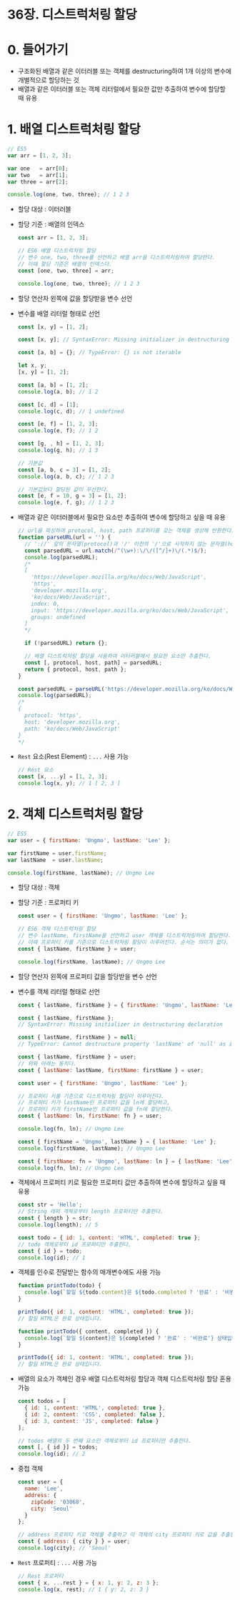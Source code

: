 # 36장. 디스트럭처링 할당

# 0. 들어가기

- 구조화된 배열과 같은 이터러블 또는 객체를 destructuring하여 1개 이상의 변수에 개별적으로 할당하는 것
- 배열과 같은 이터러블 또는 객체 리터럴에서 필요한 값만 추출하여 변수에 할당할 때 유용

# 1. 배열 디스트럭처링 할당

```jsx
// ES5
var arr = [1, 2, 3];

var one   = arr[0];
var two   = arr[1];
var three = arr[2];

console.log(one, two, three); // 1 2 3
```

- 할당 대상 : 이터러블
- 할당 기준 : 배열의 인덱스
    
    ```jsx
    const arr = [1, 2, 3];
    
    // ES6 배열 디스트럭처링 할당
    // 변수 one, two, three를 선언하고 배열 arr을 디스트럭처링하여 할당한다.
    // 이때 할당 기준은 배열의 인덱스다.
    const [one, two, three] = arr;
    
    console.log(one, two, three); // 1 2 3
    ```
    
- 할당 연산자 왼쪽에 값을 할당받을 변수 선언
- 변수를 배열 리터럴 형태로 선언
    
    ```jsx
    const [x, y] = [1, 2];
    ```
    
    ```jsx
    const [x, y]; // SyntaxError: Missing initializer in destructuring declaration
    
    const [a, b] = {}; // TypeError: {} is not iterable
    ```
    
    ```jsx
    let x, y;
    [x, y] = [1, 2];
    ```
    
    ```jsx
    const [a, b] = [1, 2];
    console.log(a, b); // 1 2
    
    const [c, d] = [1];
    console.log(c, d); // 1 undefined
    
    const [e, f] = [1, 2, 3];
    console.log(e, f); // 1 2
    
    const [g, , h] = [1, 2, 3];
    console.log(g, h); // 1 3
    ```
    
    ```jsx
    // 기본값
    const [a, b, c = 3] = [1, 2];
    console.log(a, b, c); // 1 2 3
    
    // 기본값보다 할당된 값이 우선한다.
    const [e, f = 10, g = 3] = [1, 2];
    console.log(e, f, g); // 1 2 3
    ```
    
- 배열과 같은 이터러블에서 필요한 요소만 추출하여 변수에 할당하고 싶을 때 유용
    
    ```jsx
    // url을 파싱하여 protocol, host, path 프로퍼티를 갖는 객체를 생성해 반환한다.
    function parseURL(url = '') {
      // '://' 앞의 문자열(protocol)과 '/' 이전의 '/'으로 시작하지 않는 문자열(host)과 '/' 이후의 문자열(path)을 검색한다.
      const parsedURL = url.match(/^(\w+):\/\/([^/]+)\/(.*)$/);
      console.log(parsedURL);
      /*
      [
        'https://developer.mozilla.org/ko/docs/Web/JavaScript',
        'https',
        'developer.mozilla.org',
        'ko/docs/Web/JavaScript',
        index: 0,
        input: 'https://developer.mozilla.org/ko/docs/Web/JavaScript',
        groups: undefined
      ]
      */
    
      if (!parsedURL) return {};
    
      // 배열 디스트럭처링 할당을 사용하여 이터러블에서 필요한 요소만 추출한다.
      const [, protocol, host, path] = parsedURL;
      return { protocol, host, path };
    }
    
    const parsedURL = parseURL('https://developer.mozilla.org/ko/docs/Web/JavaScript');
    console.log(parsedURL);
    /*
    {
      protocol: 'https',
      host: 'developer.mozilla.org',
      path: 'ko/docs/Web/JavaScript'
    }
    */
    ```
    
- `Rest` 요소(Rest Element) : `...` 사용 가능
    
    ```jsx
    // Rest 요소
    const [x, ...y] = [1, 2, 3];
    console.log(x, y); // 1 [ 2, 3 ]
    ```
    

# 2. 객체 디스트럭처링 할당

```jsx
// ES5
var user = { firstName: 'Ungmo', lastName: 'Lee' };

var firstName = user.firstName;
var lastName  = user.lastName;

console.log(firstName, lastName); // Ungmo Lee
```

- 할당 대상 : 객체
- 할당 기준 : 프로퍼티 키
    
    ```jsx
    const user = { firstName: 'Ungmo', lastName: 'Lee' };
    
    // ES6 객체 디스트럭처링 할당
    // 변수 lastName, firstName을 선언하고 user 객체를 디스트럭처링하여 할당한다.
    // 이때 프로퍼티 키를 기준으로 디스트럭처링 할당이 이루어진다. 순서는 의미가 없다.
    const { lastName, firstName } = user;
    
    console.log(firstName, lastName); // Ungmo Lee
    ```
    
- 할당 연산자 왼쪽에 프로퍼티 값을 할당받을 변수 선언
- 변수를 객체 리터럴 형태로 선언
    
    ```jsx
    const { lastName, firstName } = { firstName: 'Ungmo', lastName: 'Lee' };
    ```
    
    ```jsx
    const { lastName, firstName };
    // SyntaxError: Missing initializer in destructuring declaration
    
    const { lastName, firstName } = null;
    // TypeError: Cannot destructure property 'lastName' of 'null' as it is null.
    ```
    
    ```jsx
    const { lastName, firstName } = user;
    // 위와 아래는 동치다.
    const { lastName: lastName, firstName: firstName } = user;
    ```
    
    ```jsx
    const user = { firstName: 'Ungmo', lastName: 'Lee' };
    
    // 프로퍼티 키를 기준으로 디스트럭처링 할당이 이루어진다.
    // 프로퍼티 키가 lastName인 프로퍼티 값을 ln에 할당하고,
    // 프로퍼티 키가 firstName인 프로퍼티 값을 fn에 할당한다.
    const { lastName: ln, firstName: fn } = user;
    
    console.log(fn, ln); // Ungmo Lee
    ```
    
    ```jsx
    const { firstName = 'Ungmo', lastName } = { lastName: 'Lee' };
    console.log(firstName, lastName); // Ungmo Lee
    
    const { firstName: fn = 'Ungmo', lastName: ln } = { lastName: 'Lee' };
    console.log(fn, ln); // Ungmo Lee
    ```
    
- 객체에서 프로퍼티 키로 필요한 프로퍼티 값만 추출하여 변수에 할당하고 싶을 때 유용
    
    ```jsx
    const str = 'Hello';
    // String 래퍼 객체로부터 length 프로퍼티만 추출한다.
    const { length } = str;
    console.log(length); // 5
    
    const todo = { id: 1, content: 'HTML', completed: true };
    // todo 객체로부터 id 프로퍼티만 추출한다.
    const { id } = todo;
    console.log(id); // 1
    ```
    
- 객체를 인수로 전달받는 함수의 매개변수에도 사용 가능
    
    ```jsx
    function printTodo(todo) {
      console.log(`할일 ${todo.content}은 ${todo.completed ? '완료' : '비완료'} 상태입니다.`);
    }
    
    printTodo({ id: 1, content: 'HTML', completed: true });
    // 할일 HTML은 완료 상태입니다.
    ```
    
    ```jsx
    function printTodo({ content, completed }) {
      console.log(`할일 ${content}은 ${completed ? '완료' : '비완료'} 상태입니다.`);
    }
    
    printTodo({ id: 1, content: 'HTML', completed: true });
    // 할일 HTML은 완료 상태입니다.
    ```
    
- 배열의 요소가 객체인 경우 배열 디스트럭처링 할당과 객체 디스트럭처링 할당 혼용 가능
    
    ```jsx
    const todos = [
      { id: 1, content: 'HTML', completed: true },
      { id: 2, content: 'CSS', completed: false },
      { id: 3, content: 'JS', completed: false }
    ];
    
    // todos 배열의 두 번째 요소인 객체로부터 id 프로퍼티만 추출한다.
    const [, { id }] = todos;
    console.log(id); // 2
    ```
    
- 중첩 객체
    
    ```jsx
    const user = {
      name: 'Lee',
      address: {
        zipCode: '03068',
        city: 'Seoul'
      }
    };
    
    // address 프로퍼티 키로 객체를 추출하고 이 객체의 city 프로퍼티 키로 값을 추출한다.
    const { address: { city } } = user;
    console.log(city); // 'Seoul'
    ```
    
- `Rest` 프로퍼티 : `...` 사용 가능
    
    ```jsx
    // Rest 프로퍼티
    const { x, ...rest } = { x: 1, y: 2, z: 3 };
    console.log(x, rest); // 1 { y: 2, z: 3 }
    ```

